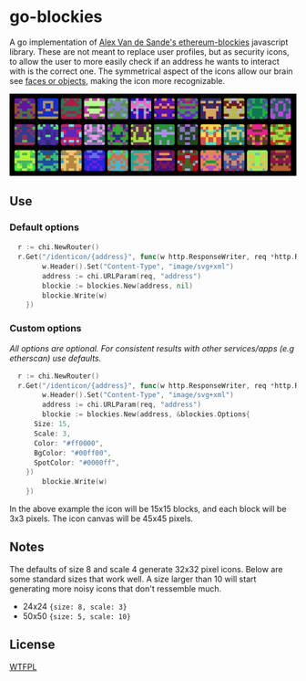 # go-blockies

A go implementation of [Alex Van de Sande's ethereum-blockies](https://github.com/ethereum/blockies) javascript library. These are not meant to replace user profiles, but as security icons, to allow the user to more easily check if an address he wants to interact with is the correct one. The symmetrical aspect of the icons allow our brain see [faces or objects](https://en.wikipedia.org/wiki/Pareidolia), making the icon more recognizable.

![Sample blockies image](sample.png "Blockies")

## Use

### Default options

```go
  r := chi.NewRouter()
  r.Get("/identicon/{address}", func(w http.ResponseWriter, req *http.Request) {
		w.Header().Set("Content-Type", "image/svg+xml")
		address := chi.URLParam(req, "address")
		blockie := blockies.New(address, nil)
		blockie.Write(w)
	})
```

### Custom options

_All options are optional. For consistent results with other services/apps (e.g etherscan) use defaults._

```go
  r := chi.NewRouter()
  r.Get("/identicon/{address}", func(w http.ResponseWriter, req *http.Request) {
		w.Header().Set("Content-Type", "image/svg+xml")
		address := chi.URLParam(req, "address")
		blockie := blockies.New(address, &blockies.Options{
      Size: 15,
      Scale: 3,
      Color: "#ff0000",
      BgColor: "#00ff00",
      SpotColor: "#0000ff",
    })
		blockie.Write(w)
	})
```

In the above example the icon will be 15x15 blocks, and each block will be 3x3 pixels. The icon canvas will be 45x45 pixels.

## Notes

The defaults of size 8 and scale 4 generate 32x32 pixel icons. Below are some standard sizes that work well. A size larger than 10 will start generating more noisy icons that don't ressemble much.

- 24x24 `{size: 8, scale: 3}`
- 50x50 `{size: 5, scale: 10}`

## License

[WTFPL](http://www.wtfpl.net/)
